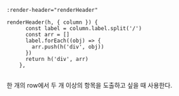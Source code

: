 ```
:render-header="renderHeader"

renderHeader(h, { column }) {
      const label = column.label.split('/')
      const arr = []
      label.forEach((obj) => {
        arr.push(h('div', obj))
      })
      return h('div', arr)
    },
    
```

한 개의 row에서 두 개 이상의 항목을 도출하고 싶을 때 사용한다.

